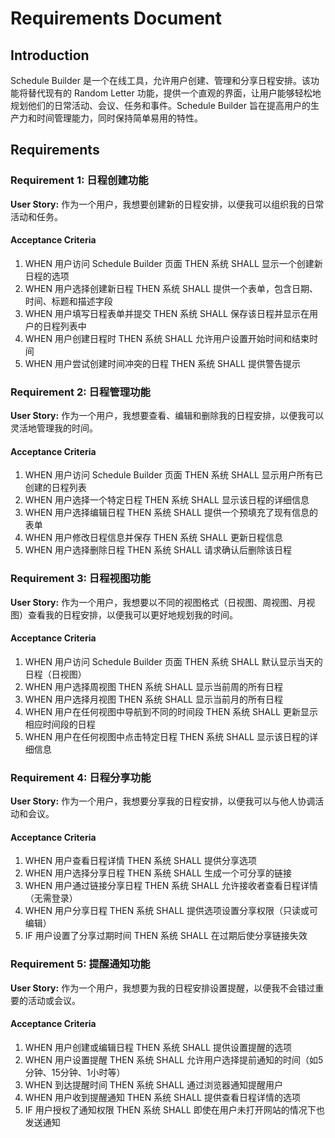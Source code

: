 # Requirements Document

## Introduction

Schedule Builder 是一个在线工具，允许用户创建、管理和分享日程安排。该功能将替代现有的 Random Letter 功能，提供一个直观的界面，让用户能够轻松地规划他们的日常活动、会议、任务和事件。Schedule Builder 旨在提高用户的生产力和时间管理能力，同时保持简单易用的特性。

## Requirements

### Requirement 1: 日程创建功能

**User Story:** 作为一个用户，我想要创建新的日程安排，以便我可以组织我的日常活动和任务。

#### Acceptance Criteria

1. WHEN 用户访问 Schedule Builder 页面 THEN 系统 SHALL 显示一个创建新日程的选项
2. WHEN 用户选择创建新日程 THEN 系统 SHALL 提供一个表单，包含日期、时间、标题和描述字段
3. WHEN 用户填写日程表单并提交 THEN 系统 SHALL 保存该日程并显示在用户的日程列表中
4. WHEN 用户创建日程时 THEN 系统 SHALL 允许用户设置开始时间和结束时间
5. WHEN 用户尝试创建时间冲突的日程 THEN 系统 SHALL 提供警告提示

### Requirement 2: 日程管理功能

**User Story:** 作为一个用户，我想要查看、编辑和删除我的日程安排，以便我可以灵活地管理我的时间。

#### Acceptance Criteria

1. WHEN 用户访问 Schedule Builder 页面 THEN 系统 SHALL 显示用户所有已创建的日程列表
2. WHEN 用户选择一个特定日程 THEN 系统 SHALL 显示该日程的详细信息
3. WHEN 用户选择编辑日程 THEN 系统 SHALL 提供一个预填充了现有信息的表单
4. WHEN 用户修改日程信息并保存 THEN 系统 SHALL 更新日程信息
5. WHEN 用户选择删除日程 THEN 系统 SHALL 请求确认后删除该日程

### Requirement 3: 日程视图功能

**User Story:** 作为一个用户，我想要以不同的视图格式（日视图、周视图、月视图）查看我的日程安排，以便我可以更好地规划我的时间。

#### Acceptance Criteria

1. WHEN 用户访问 Schedule Builder 页面 THEN 系统 SHALL 默认显示当天的日程（日视图）
2. WHEN 用户选择周视图 THEN 系统 SHALL 显示当前周的所有日程
3. WHEN 用户选择月视图 THEN 系统 SHALL 显示当前月的所有日程
4. WHEN 用户在任何视图中导航到不同的时间段 THEN 系统 SHALL 更新显示相应时间段的日程
5. WHEN 用户在任何视图中点击特定日程 THEN 系统 SHALL 显示该日程的详细信息

### Requirement 4: 日程分享功能

**User Story:** 作为一个用户，我想要分享我的日程安排，以便我可以与他人协调活动和会议。

#### Acceptance Criteria

1. WHEN 用户查看日程详情 THEN 系统 SHALL 提供分享选项
2. WHEN 用户选择分享日程 THEN 系统 SHALL 生成一个可分享的链接
3. WHEN 用户通过链接分享日程 THEN 系统 SHALL 允许接收者查看日程详情（无需登录）
4. WHEN 用户分享日程 THEN 系统 SHALL 提供选项设置分享权限（只读或可编辑）
5. IF 用户设置了分享过期时间 THEN 系统 SHALL 在过期后使分享链接失效

### Requirement 5: 提醒通知功能

**User Story:** 作为一个用户，我想要为我的日程安排设置提醒，以便我不会错过重要的活动或会议。

#### Acceptance Criteria

1. WHEN 用户创建或编辑日程 THEN 系统 SHALL 提供设置提醒的选项
2. WHEN 用户设置提醒 THEN 系统 SHALL 允许用户选择提前通知的时间（如5分钟、15分钟、1小时等）
3. WHEN 到达提醒时间 THEN 系统 SHALL 通过浏览器通知提醒用户
4. WHEN 用户收到提醒通知 THEN 系统 SHALL 提供查看日程详情的选项
5. IF 用户授权了通知权限 THEN 系统 SHALL 即使在用户未打开网站的情况下也发送通知